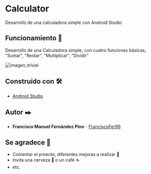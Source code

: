 # Calculator

Desarrollo de una calculadora simple con Android Studio

## Funcionamiento 🚀

Desarrollo de una Calculadora simple, con cuatro funciones básicas, "Sumar", "Restar", "Multiplicar", "Dividir"

![imagen_trivial]()

## Construido con 🛠️


* [Android Studio](https://developer.android.com/studio)


## Autor ✒️


* **Francisco Manuel Fernández Pino** - [FranciscoFer99](https://github.com/FranciscoFer99)


## Se agradece 🎁

* Comentar el proecto, diferentes mejoras a realizar 📢
* Invita una cerveza 🍺 o un café ☕ 
* etc.


